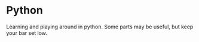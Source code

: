 # Python
Learning and playing around in python.  Some parts may be useful, but keep your bar set low.
